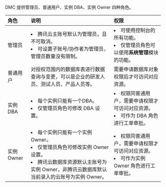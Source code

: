 DMC 提供管理员、普通用户、实例 DBA、实例 Owner 四种角色。

| 角色      | 说明                                                         | 权限                                                         |
| :-------- | :----------------------------------------------------------- | :----------------------------------------------------------- |
| 管理员    | <li>腾讯云主账号默认为管理员，且不可取消。<li>可设置子账号/协作者为管理员，管理员数量没有限制。 | <li>可使用控制台的所有功能。<li>仅管理员角色可以使用**系统管理**模块的功能。 |
| 普通用户  | 对授权范围内的数据库表进行数据查询与变更，可以是企业的研发人员、测试人员、产品人员等。 | 需要申请数据库对象权限后才可访问对应资源。                   |
| 实例DBA   | <li>每个实例只能有一个DBA。<li>仅管理员角色可修改 DBA 设置。 | <li>权限同普通用户，需要申请权限才可访问对应资源。<li>可作为 DBA 角色进行工单审批。 |
| 实例Owner | <li>每个实例只能有一个实例 Owner。<li>仅管理员角色可修改实例 Owner 设置。<li>腾讯云数据库资源默认主账号为实例 Owner，非腾讯云数据库默认当前录入的云账号为实例 Owner。 | <li>权限同普通用户，需要申请权限才可访问对应资源。<li>可作为实例 Owner 角色进行工单审批。 |
